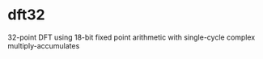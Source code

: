 # dft32
32-point DFT using 18-bit fixed point arithmetic with single-cycle complex multiply-accumulates

